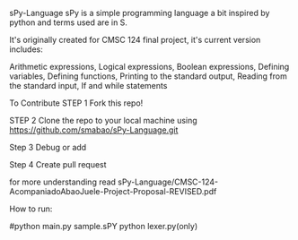 sPy-Language
sPy is a simple programming language a bit inspired by python and terms used are in S.

It's originally created for CMSC 124 final project, it's current version includes:

  Arithmetic expressions,
  Logical expressions,
  Boolean expressions,
  Defining variables,
  Defining functions,
  Printing to the standard output,
  Reading from the standard input,
  If and while statements


To Contribute
STEP 1 Fork this repo!

STEP 2 Clone the repo to your local machine using https://github.com/smabao/sPy-Language.git

Step 3 Debug or add 

Step 4 Create pull request

for more understanding read sPy-Language/CMSC-124-AcompaniadoAbaoJuele-Project-Proposal-REVISED.pdf


How to run:

#python main.py sample.sPY
python lexer.py(only)
